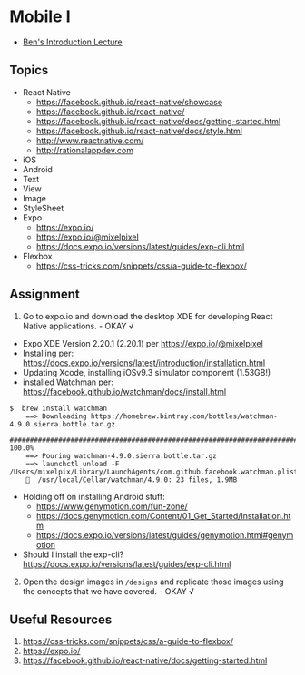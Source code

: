 # Mobile I
- [Ben's Introduction Lecture](https://youtu.be/xeUinxnjlgI)
## Topics
* React Native
  * https://facebook.github.io/react-native/showcase
  * https://facebook.github.io/react-native/
  * https://facebook.github.io/react-native/docs/getting-started.html
  * https://facebook.github.io/react-native/docs/style.html
  * http://www.reactnative.com/
  * http://rationalappdev.com
* iOS
* Android
* Text
* View
* Image
* StyleSheet
* Expo
  * https://expo.io/
  * https://expo.io/@mixelpixel
  * https://docs.expo.io/versions/latest/guides/exp-cli.html
* Flexbox
  * https://css-tricks.com/snippets/css/a-guide-to-flexbox/
## Assignment
1. Go to expo.io and download the desktop XDE for developing React Native applications. - OKAY √
  - Expo XDE Version 2.20.1 (2.20.1) per https://expo.io/@mixelpixel
  - Installing per: https://docs.expo.io/versions/latest/introduction/installation.html
  - Updating Xcode, installing iOSv9.3 simulator component (1.53GB!)
  - installed Watchman per: https://facebook.github.io/watchman/docs/install.html
  ```console
  $  brew install watchman
      ==> Downloading https://homebrew.bintray.com/bottles/watchman-4.9.0.sierra.bottle.tar.gz
      ######################################################################## 100.0%
      ==> Pouring watchman-4.9.0.sierra.bottle.tar.gz
      ==> launchctl unload -F /Users/mixelpix/Library/LaunchAgents/com.github.facebook.watchman.plist
      🍺  /usr/local/Cellar/watchman/4.9.0: 23 files, 1.9MB
  ```
  - Holding off on installing Android stuff:
    - https://www.genymotion.com/fun-zone/
    - https://docs.genymotion.com/Content/01_Get_Started/Installation.htm
    - https://docs.expo.io/versions/latest/guides/genymotion.html#genymotion
  - Should I install the exp-cli? https://docs.expo.io/versions/latest/guides/exp-cli.html
2. Open the design images in `/designs` and replicate those images using the concepts that we have covered. - OKAY √
## Useful Resources
1. https://css-tricks.com/snippets/css/a-guide-to-flexbox/
2. https://expo.io/
3. https://facebook.github.io/react-native/docs/getting-started.html
